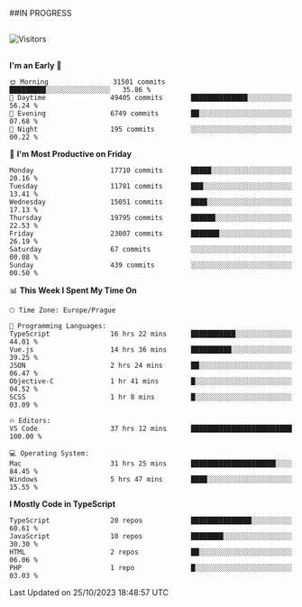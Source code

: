 ##IN PROGRESS
##
![Visitors](https://komarev.com/ghpvc/?username=petrbui&style=for-the-badge&label=Visitors+👀)



##
<!--
[![My GitHub stats](https://github-readme-stats.vercel.app/api?username=petrbui&theme=github_dark)](https://github.com/anuraghazra/github-readme-stats)

[![My wakatime stats](https://github-readme-stats.vercel.app/api/wakatime?username=petrbui&theme=github_dark)](https://github.com/anuraghazra/github-readme-stats)
-->
<!--START_SECTION:waka-->
**I'm an Early 🐤** 

```text
🌞 Morning                31501 commits       █████████░░░░░░░░░░░░░░░░   35.86 % 
🌆 Daytime                49405 commits       ██████████████░░░░░░░░░░░   56.24 % 
🌃 Evening                6749 commits        ██░░░░░░░░░░░░░░░░░░░░░░░   07.68 % 
🌙 Night                  195 commits         ░░░░░░░░░░░░░░░░░░░░░░░░░   00.22 % 
```
📅 **I'm Most Productive on Friday** 

```text
Monday                   17710 commits       █████░░░░░░░░░░░░░░░░░░░░   20.16 % 
Tuesday                  11781 commits       ███░░░░░░░░░░░░░░░░░░░░░░   13.41 % 
Wednesday                15051 commits       ████░░░░░░░░░░░░░░░░░░░░░   17.13 % 
Thursday                 19795 commits       ██████░░░░░░░░░░░░░░░░░░░   22.53 % 
Friday                   23007 commits       ███████░░░░░░░░░░░░░░░░░░   26.19 % 
Saturday                 67 commits          ░░░░░░░░░░░░░░░░░░░░░░░░░   00.08 % 
Sunday                   439 commits         ░░░░░░░░░░░░░░░░░░░░░░░░░   00.50 % 
```


📊 **This Week I Spent My Time On** 

```text
🕑︎ Time Zone: Europe/Prague

💬 Programming Languages: 
TypeScript               16 hrs 22 mins      ███████████░░░░░░░░░░░░░░   44.01 % 
Vue.js                   14 hrs 36 mins      ██████████░░░░░░░░░░░░░░░   39.25 % 
JSON                     2 hrs 24 mins       ██░░░░░░░░░░░░░░░░░░░░░░░   06.47 % 
Objective-C              1 hr 41 mins        █░░░░░░░░░░░░░░░░░░░░░░░░   04.52 % 
SCSS                     1 hr 8 mins         █░░░░░░░░░░░░░░░░░░░░░░░░   03.09 % 

🔥 Editors: 
VS Code                  37 hrs 12 mins      █████████████████████████   100.00 % 

💻 Operating System: 
Mac                      31 hrs 25 mins      █████████████████████░░░░   84.45 % 
Windows                  5 hrs 47 mins       ████░░░░░░░░░░░░░░░░░░░░░   15.55 % 
```

**I Mostly Code in TypeScript** 

```text
TypeScript               20 repos            ███████████████░░░░░░░░░░   60.61 % 
JavaScript               10 repos            ████████░░░░░░░░░░░░░░░░░   30.30 % 
HTML                     2 repos             ██░░░░░░░░░░░░░░░░░░░░░░░   06.06 % 
PHP                      1 repo              █░░░░░░░░░░░░░░░░░░░░░░░░   03.03 % 
```




 Last Updated on 25/10/2023 18:48:57 UTC
<!--END_SECTION:waka-->

